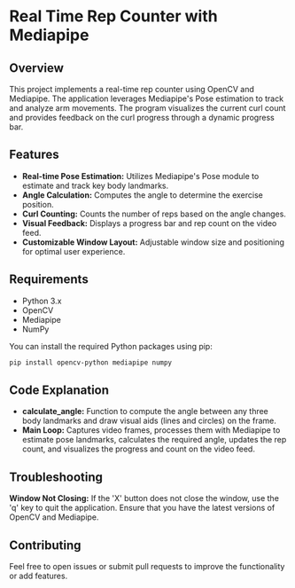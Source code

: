 # Real Time Rep Counter with Mediapipe

## Overview

This project implements a real-time rep counter using OpenCV and Mediapipe. The application leverages Mediapipe's Pose estimation to track and analyze arm movements. The program visualizes the current curl count and provides feedback on the curl progress through a dynamic progress bar.

## Features

- **Real-time Pose Estimation:** Utilizes Mediapipe's Pose module to estimate and track key body landmarks.
- **Angle Calculation:** Computes the angle to determine the exercise position.
- **Curl Counting:** Counts the number of reps based on the angle changes.
- **Visual Feedback:** Displays a progress bar and rep count on the video feed.
- **Customizable Window Layout:** Adjustable window size and positioning for optimal user experience.

## Requirements

- Python 3.x
- OpenCV
- Mediapipe
- NumPy

You can install the required Python packages using pip:

```bash
pip install opencv-python mediapipe numpy
```

## Code Explanation
- **calculate_angle:** Function to compute the angle between any three body landmarks and draw visual aids (lines and circles) on the frame.
- **Main Loop:** Captures video frames, processes them with Mediapipe to estimate pose landmarks, calculates the required angle, updates the rep count, and visualizes the progress and count on the video feed.

## Troubleshooting
**Window Not Closing:** If the 'X' button does not close the window, use the 'q' key to quit the application. Ensure that you have the latest versions of OpenCV and Mediapipe.

## Contributing
Feel free to open issues or submit pull requests to improve the functionality or add features.
